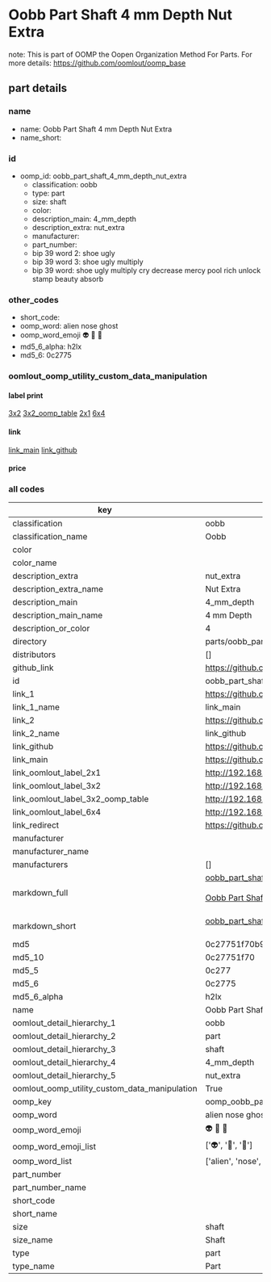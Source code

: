 # Oobb Part Shaft 4 mm Depth Nut Extra  

note: This is part of OOMP the Oopen Organization Method For Parts. For more details: https://github.com/oomlout/oomp_base

##  part details
  







### name
* name: Oobb Part Shaft 4 mm Depth Nut Extra
* name_short: 
### id
* oomp_id: oobb_part_shaft_4_mm_depth_nut_extra
  * classification: oobb
  * type: part
  * size: shaft
  * color: 
  * description_main: 4_mm_depth
  * description_extra: nut_extra
  * manufacturer: 
  * part_number: 
  * bip 39 word 2: shoe ugly
  * bip 39 word 3: shoe ugly multiply
  * bip 39 word: shoe ugly multiply cry decrease mercy pool rich unlock stamp beauty absorb

### other_codes
* short_code: 
* oomp_word: alien nose ghost
* oomp_word_emoji :alien: :nose: :ghost:
* md5_6_alpha: h2lx
* md5_6: 0c2775






### oomlout_oomp_utility_custom_data_manipulation
#### label print
[3x2](http://192.168.1.245:1112/?label=oomp%20h2lx)
[3x2_oomp_table](http://192.168.1.108:1112/?label=oomp%20h2lx)
[2x1](http://192.168.1.242:1112/?label=oomp%20h2lx)
[6x4](http://192.168.1.55:1112/?label=oomp%20h2lx)    

#### link

[link_main](https://github.com/oomlout/oomlout_oomp_version_1_messy/tree/main/parts/oobb_part_shaft_4_mm_depth_nut_extra) [link_github](https://github.com/oomlout/oomlout_oomp_version_1_messy/tree/main/parts/oobb_part_shaft_4_mm_depth_nut_extra)                             

#### price







### all codes 
| key | value |  
| --- | --- |  
| classification | oobb |  
| classification_name | Oobb |  
| color |  |  
| color_name |  |  
| description_extra | nut_extra |  
| description_extra_name | Nut Extra |  
| description_main | 4_mm_depth |  
| description_main_name | 4 mm Depth |  
| description_or_color | 4 |  
| directory | parts/oobb_part_shaft_4_mm_depth_nut_extra |  
| distributors | [] |  
| github_link | https://github.com/oomlout/oomlout_oomp_part_src/tree/main/parts/oobb_part_shaft_4_mm_depth_nut_extra |  
| id | oobb_part_shaft_4_mm_depth_nut_extra |  
| link_1 | https://github.com/oomlout/oomlout_oomp_version_1_messy/tree/main/parts/oobb_part_shaft_4_mm_depth_nut_extra |  
| link_1_name | link_main |  
| link_2 | https://github.com/oomlout/oomlout_oomp_version_1_messy/tree/main/parts/oobb_part_shaft_4_mm_depth_nut_extra |  
| link_2_name | link_github |  
| link_github | https://github.com/oomlout/oomlout_oomp_version_1_messy/tree/main/parts/oobb_part_shaft_4_mm_depth_nut_extra |  
| link_main | https://github.com/oomlout/oomlout_oomp_version_1_messy/tree/main/parts/oobb_part_shaft_4_mm_depth_nut_extra |  
| link_oomlout_label_2x1 | http://192.168.1.242:1112/?label=oomp%20h2lx |  
| link_oomlout_label_3x2 | http://192.168.1.245:1112/?label=oomp%20h2lx |  
| link_oomlout_label_3x2_oomp_table | http://192.168.1.108:1112/?label=oomp%20h2lx |  
| link_oomlout_label_6x4 | http://192.168.1.55:1112/?label=oomp%20h2lx |  
| link_redirect | https://github.com/oomlout/oomlout_oomp_version_1_messy/tree/main/parts/oobb_part_shaft_4_mm_depth_nut_extra |  
| manufacturer |  |  
| manufacturer_name |  |  
| manufacturers | [] |  
| markdown_full | [oobb_part_shaft_4_mm_depth_nut_extra](none)<br>[](none)<br>[Oobb Part Shaft 4 Mm Depth Nut Extra](none)<br><br> |  
| markdown_short | [oobb_part_shaft_4_mm_depth_nut_extra](none)<br><br> |  
| md5 | 0c27751f70b955022d1c935322fb0633 |  
| md5_10 | 0c27751f70 |  
| md5_5 | 0c277 |  
| md5_6 | 0c2775 |  
| md5_6_alpha | h2lx |  
| name | Oobb Part Shaft 4 mm Depth Nut Extra |  
| oomlout_detail_hierarchy_1 | oobb |  
| oomlout_detail_hierarchy_2 | part |  
| oomlout_detail_hierarchy_3 | shaft |  
| oomlout_detail_hierarchy_4 | 4_mm_depth |  
| oomlout_detail_hierarchy_5 | nut_extra |  
| oomlout_oomp_utility_custom_data_manipulation | True |  
| oomp_key | oomp_oobb_part_shaft_4_mm_depth_nut_extra |  
| oomp_word | alien nose ghost |  
| oomp_word_emoji | :alien: :nose: :ghost: |  
| oomp_word_emoji_list | [':alien:', ':nose:', ':ghost:'] |  
| oomp_word_list | ['alien', 'nose', 'ghost'] |  
| part_number |  |  
| part_number_name |  |  
| short_code |  |  
| short_name |  |  
| size | shaft |  
| size_name | Shaft |  
| type | part |  
| type_name | Part |  
